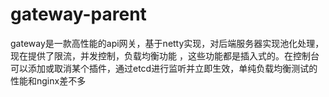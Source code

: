 # gateway-parent
gateway是一款高性能的api网关，基于netty实现，对后端服务器实现池化处理，现在提供了限流，并发控制，负载均衡功能
，这些功能都是插入式的。在控制台可以添加或取消某个插件，通过etcd进行监听并立即生效，单纯负载均衡测试的性能和nginx差不多
